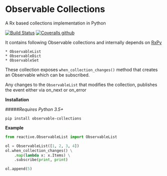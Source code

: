 # Observable Collections
A Rx based collections implementation in Python

[![Build Status](https://travis-ci.org/shyam-s00/ObservableCollections.svg?branch=master)](https://travis-ci.org/shyam-s00/ObservableCollections)
[![Coveralls github](https://coveralls.io/repos/github/shyam-s00/ObservableCollections/badge.svg)](https://coveralls.io/github/shyam-s00/ObservableCollections?branch=master)

It contains following Observable collections and internally depends on [RxPy](https://github.com/ReactiveX/RxPY)

    * ObservableList
    * ObservableDict
    * ObservableSet

These collection exposes ```when_collection_changes()``` method that creates an Observable which can be subscribed. 

Any changes to the ```ObservableList``` that modifies the collection, publishes the event either via on_next or on_error

**Installation**

#####*Requires Python 3.5+*

```commandline
pip install observable-collections
```

**Example**

```python
from reactive.ObservableList import ObservableList

ol = ObservableList([1, 2, 3, 4])
ol.when_collection_changes() \
    .map(lambda x: x.Items) \
    .subscribe(print, print)

ol.append(5)

```
